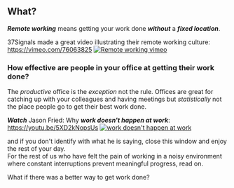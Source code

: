 
## What?

***Remote working*** means getting your work done ***without*** a ***fixed location***.

37Signals made a great video illustrating their remote working culture: https://vimeo.com/76063825
[![Remote working vimeo](http://i.imgur.com/OcPhNug.png)](https://vimeo.com/76063825 "Remote Working - Click to Watch!")

### How effective are people in your office at getting their work done?

The *productive* office is the *exception* not the rule. Offices are great for catching up with your colleagues and having meetings but *statistically* not the place people go to get their best work done.

***Watch*** Jason Fried: Why ***work doesn't happen at work***: https://youtu.be/5XD2kNopsUs
[![work doesn't happen at work](http://i.imgur.com/ASYsjjX.png)](https://youtu.be/5XD2kNopsUs?t=16s "Meetings and Managers - Click to Watch!")

and if you don't identify with what he is saying, close this window and enjoy the rest of your day.  
For the rest of us who have felt the pain of working in a noisy environment where constant interruptions prevent meaningful progress, read on.

What if there was a better way to get work done?

